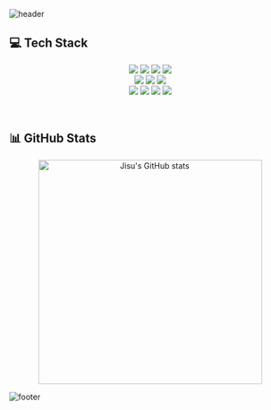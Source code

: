 
![header](https://capsule-render.vercel.app/api?type=waving&color=auto&height=350&section=header&text=Jisu%20Kim&fontSize=90)

## 💻 Tech Stack
<p align="center">
  <img src="https://img.shields.io/badge/HTML5-E34F26?style=for-the-badge&logo=HTML5&logoColor=white"> <img src="https://img.shields.io/badge/css-1572B6?style=for-the-badge&logo=css3&logoColor=white"> <img src="https://img.shields.io/badge/javascript-F7DF1E?style=for-the-badge&logo=javascript&logoColor=black"> <img src="https://img.shields.io/badge/Figma-F24E1E?style=for-the-badge&logo=Figma&logoColor=white">
  <br/>
  <img src="https://img.shields.io/badge/react_native-444444?style=for-the-badge&logo=react"> <img src="https://img.shields.io/badge/React-61DAFB?style=for-the-badge&logo=React&logoColor=black"> <img src="https://img.shields.io/badge/Vite-646CFF?style=for-the-badge&logo=Vite&logoColor=white"> 
  <br />
  <img src="https://img.shields.io/badge/Jenkins-D24939?style=for-the-badge&logo=Jenkins&logoColor=white"> <img src="https://img.shields.io/badge/GitHub_Webhook-181717?style=for-the-badge&logo=github&logoColor=white"> <img src="https://img.shields.io/badge/AWS_S3-569A31?style=for-the-badge&logo=amazons3&logoColor=white&v=2"> <img src="https://img.shields.io/badge/AWS_CloudFront-232F3E?style=for-the-badge&logo=amazoncloudfront&logoColor=white&v=2">
</p>
<br/>

## 📊 GitHub Stats
<p align="center">
  <img src="https://github-readme-stats.vercel.app/api?username=js4939&show_icons=true&theme=transparent" alt="Jisu's GitHub stats" width="400px" />
</p>

![footer](https://capsule-render.vercel.app/api?type=waving&color=auto&section=footer&height=250)
